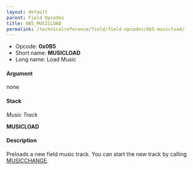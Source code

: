 ```yaml
---
layout: default
parent: Field Opcodes
title: 0B5_MUSICLOAD
permalink: /technicalreference/field/field-opcodes/0b5-musicload/
---
```


-   Opcode: **0x0B5**
-   Short name: **MUSICLOAD**
-   Long name: Load Music

#### Argument

none

#### Stack

  
*Music Track*

**MUSICLOAD**

#### Description

Preloads a new field music track. You can start the new track by calling [MUSICCHANGE](0B4_MUSICCHANGE).
